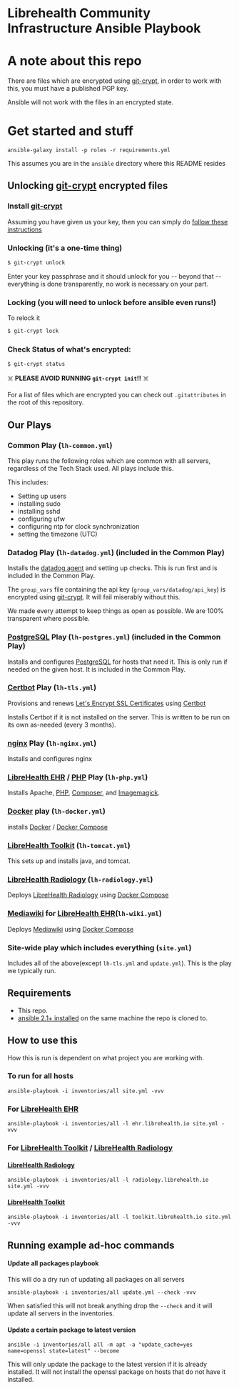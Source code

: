 Librehealth Community Infrastructure Ansible Playbook
======================

# A note about this repo
There are files which are encrypted using [git-crypt][], in order to work with this, you must have a published PGP key.

Ansible will not work with the files in an encrypted state.

# Get started and stuff

`ansible-galaxy install -p roles -r requirements.yml`

This assumes you are in the `ansible` directory where this README resides

## Unlocking [git-crypt][] encrypted files

### Install [git-crypt][]

Assuming you have given us your key, then you can simply do [follow these instructions](https://raw.githubusercontent.com/AGWA/git-crypt/master/INSTALL.md)

### Unlocking (it's a one-time thing)
```sh
$ git-crypt unlock
```

Enter your key passphrase and it should unlock for you -- beyond that -- everything is done transparently, no work is necessary on your part.

### Locking (you will need to unlock before ansible even runs!)

To relock it
```sh
$ git-crypt lock
```
### Check Status of what's encrypted:

```sh
$ git-crypt status
```
:skull_and_crossbones: **PLEASE AVOID RUNNING `git-crypt init`!!**  :skull_and_crossbones:

For a list of files which are encrypted you can check out `.gitattributes` in the root of this repository.

## Our Plays


### Common Play (`lh-common.yml`)
This play runs the following roles which are common with all servers, regardless of the Tech Stack used. All plays include this.

This includes:

- Setting up users
- installing sudo
- installing sshd
- configuring ufw
- configuring ntp for clock synchronization
- setting the timezone (UTC)

### Datadog Play (`lh-datadog.yml`) (included in the Common Play)
Installs the [datadog agent](https://datadog.com) and setting up checks. This is run first and is included in the Common Play.

The `group_vars` file containing the api key (`group_vars/datadog/api_key`) is encrypted using [git-crypt][].  It will fail miserably without this.

We made every attempt to keep things as open as possible. We are 100% transparent where possible.

### [PostgreSQL][] Play (`lh-postgres.yml`) (included in the Common Play)
Installs and configures [PostgreSQL][] for hosts that need it. This is only run if needed on the given host. It is included in the Common Play.

### [Certbot][] Play (`lh-tls.yml`)
Provisions and renews [Let's Encrypt SSL Certificates](https://letsencrypt.org) using [Certbot][]

Installs Certbot if it is not installed on the server. This is written to be run on its own as-needed (every 3 months).

### [nginx][] Play (`lh-nginx.yml`)
Installs and configures nginx

### [LibreHealth EHR][] / [PHP][] Play (`lh-php.yml`)
Installs Apache, [PHP](https://php.net), [Composer](https://getcomposer.org), and [Imagemagick](https://www.imagemagick.org/script/index.php).

### [Docker][] play (`lh-docker.yml`)
installs [Docker][] / [Docker Compose][]

### [LibreHealth Toolkit][] (`lh-tomcat.yml`)
This sets up and installs java, and tomcat.

### [LibreHealth Radiology][] (`lh-radiology.yml`)
Deploys [LibreHealth Radiology][] using [Docker Compose][]

### [Mediawiki][] for [LibreHealth EHR][](`lh-wiki.yml`)
Deploys [Mediawiki][] using [Docker Compose][]

### Site-wide play which includes everything (`site.yml`)
Includes all of the above(except `lh-tls.yml` and `update.yml`). This is the play we typically run.

## Requirements
* This repo.
* [ansible  2.1+ installed](http://docs.ansible.com/ansible/intro_installation.html) on the same machine the repo is cloned to.


## How to use this
How this is run is dependent on what project you are working with.

### To run for all hosts

`ansible-playbook -i inventories/all site.yml -vvv`

### For [LibreHealth EHR][]

`ansible-playbook -i inventories/all -l ehr.librehealth.io site.yml -vvv`

### For [LibreHealth Toolkit][] / [LibreHealth Radiology][]

#### [LibreHealth Radiology][]

`ansible-playbook -i inventories/all -l radiology.librehealth.io site.yml -vvv`

#### [LibreHealth Toolkit][]

`ansible-playbook -i inventories/all -l toolkit.librehealth.io site.yml -vvv`

## Running example ad-hoc commands

#### Update all packages playbook
This will do a dry run of updating all packages on all servers

`ansible-playbook -i inventories/all update.yml --check -vvv`

When satisfied this will not break anything drop the `--check` and it will update all servers in the inventories.

#### Update a certain package to latest version

`ansible -i inventories/all all -m apt -a "update_cache=yes name=openssl state=latest" --become`

This will only update the package to the latest version if it is already installed.  It will not install the openssl package on hosts that do not have it installed.

[Certbot]: https://certbot.eff.org
[git-crypt]: https://github.com/AGWA/git-crypt
[LibreHealth EHR]: https://librehealth.io/projects/lh-ehr
[LibreHealth Radiology]: https://librehealth.io/projects/lh-radiology
[LibreHealth Toolkit]: https://librehealth.io/projects/lh-toolkit
[PostgreSQL]: https://www.postgresql.org
[Docker]: https://docs.docker.com/engine
[Docker Compose]: https://docs.docker.com/compose
[PHP]: https://php.net
[nginx]: https://nginx.com
[Mediawiki]: https://www.mediawiki.org/wiki/MediaWiki
